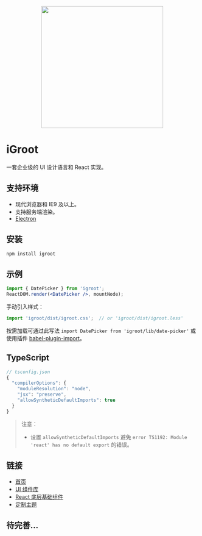 <p align="center">
  <a href="http://groot.i.qingcdn.com:8001">
    <img width="320" src="http://groot.i.qingcdn.com/image/groot/page_logo.png">
  </a>
</p>

# iGroot

一套企业级的 UI 设计语言和 React 实现。

<!--[README in English](README-en-US.md)-->

## 支持环境

* 现代浏览器和 IE9 及以上。
* 支持服务端渲染。
* [Electron](http://electron.atom.io/)

## 安装

```bash
npm install igroot
```

## 示例

```jsx
import { DatePicker } from 'igroot';
ReactDOM.render(<DatePicker />, mountNode);
```

手动引入样式：

```jsx
import 'igroot/dist/igroot.css';  // or 'igroot/dist/igroot.less'
```

按需加载可通过此写法 `import DatePicker from 'igroot/lib/date-picker'` 或使用插件 [babel-plugin-import](https://github.com/ant-design/babel-plugin-import)。

## TypeScript

```js
// tsconfig.json
{
  "compilerOptions": {
    "moduleResolution": "node",
    "jsx": "preserve",
    "allowSyntheticDefaultImports": true
  }
}
```

> 注意：
> - 设置 `allowSyntheticDefaultImports` 避免 `error TS1192: Module 'react' has no default export` 的错误。


## 链接

- [首页](http://groot.i.qingcdn.com:8001/index-cn)
- [UI 组件库](http://groot.i.qingcdn.com:8001/docs/react/introduce-cn)
- [React 底层基础组件](http://react-component.github.io/)
- [定制主题](http://groot.i.qingcdn.com:8001/docs/react/customize-theme-cn)

## 待完善...
